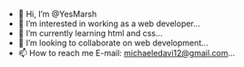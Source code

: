 - 👋 Hi, I’m @YesMarsh
- 👀 I’m interested in working as a web developer...
- 🌱 I’m currently learning html and css...
- 💞️ I’m looking to collaborate on web development...
- 📫 How to reach me E-mail: michaeledavi12@gmail.com...

<!---
YesMarsh/YesMarsh is a ✨ special ✨ repository because its `README.md` (this file) appears on your GitHub profile.
You can click the Preview link to take a look at your changes.
--->
